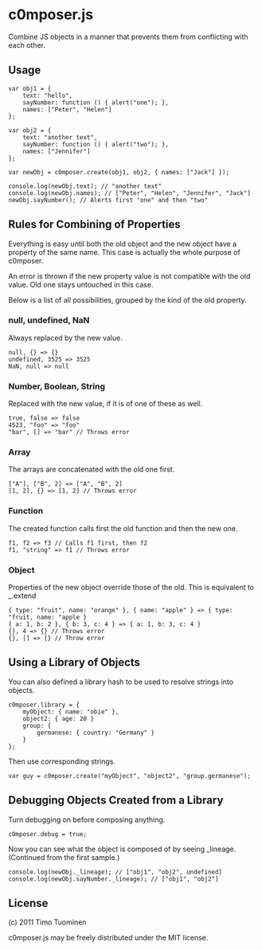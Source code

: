 c0mposer.js
===========

Combine JS objects in a manner that prevents them from conflicting with each other.

Usage
-----

    var obj1 = {
    	text: "hello",
	    sayNumber: function () { alert("one"); },
	    names: ["Peter", "Helen"]
    };

    var obj2 = {
    	text: "another text",
	    sayNumber: function () { alert("two"); },
	    names: ["Jennifer"]
    };

    var newObj = c0mposer.create(obj1, obj2, { names: ["Jack"] });

    console.log(newObj.text); // "another text"
    console.log(newObj.names); // ["Peter", "Helen", "Jennifer", "Jack"]
    newObj.sayNumber(); // Alerts first "one" and then "two"


Rules for Combining of Properties
-------------------------------------

Everything is easy until both the old object and the new object have a property of the same name. This case is actually the whole purpose of c0mposer.

An error is thrown if the new property value is not compatible with the old value. Old one stays untouched in this case.

Below is a list of all possibilities, grouped by the kind of the old property.

### null, undefined, NaN
Always replaced by the new value.

    null, {} => {}
    undefined, 3525 => 3525
    NaN, null => null

### Number, Boolean, String
Replaced with the new value, if it is of one of these as well.

    true, false => false
    4523, "foo" => "foo"
    "bar", [] => "bar" // Throws error

### Array
The arrays are concatenated with the old one first.

    ["A"], ["B", 2] => ["A", "B", 2]
    [1, 2], {} => [1, 2] // Throws error

### Function
The created function calls first the old function and then the new one.

    f1, f2 => f3 // Calls f1 first, then f2
    f1, "string" => f1 // Throws error

### Object
Properties of the new object override those of the old. This is equivalent to _.extend

    { type: "fruit", name: "orange" }, { name: "apple" } => { type: "fruit, name: "apple }
    { a: 1, b: 2 }, { b: 3, c: 4 } => { a: 1, b: 3, c: 4 }
    {}, 4 => {} // Throws error
    {}, [] => {} // Throw error

Using a Library of Objects
--------------------------

You can also defined a library hash to be used to resolve strings into objects.

    c0mposer.library = {
        myObject: { name: "obie" },
        object2: { age: 20 }
        group: {
            germanese: { country: "Germany" }
        }
    };

Then use corresponding strings.

    var guy = c0mposer.create("myObject", "object2", "group.germanese");


Debugging Objects Created from a Library
---------

Turn debugging on before composing anything.

    c0mposer.debug = true;

Now you can see what the object is composed of by seeing _lineage. (Continued from the first sample.)

    console.log(newObj._lineage); // ["obj1", "obj2", undefined]
    console.log(newObj.sayNumber._lineage); // ["obj1", "obj2"]


License
-------

(c) 2011 Timo Tuominen

c0mposer.js may be freely distributed under the MIT license.